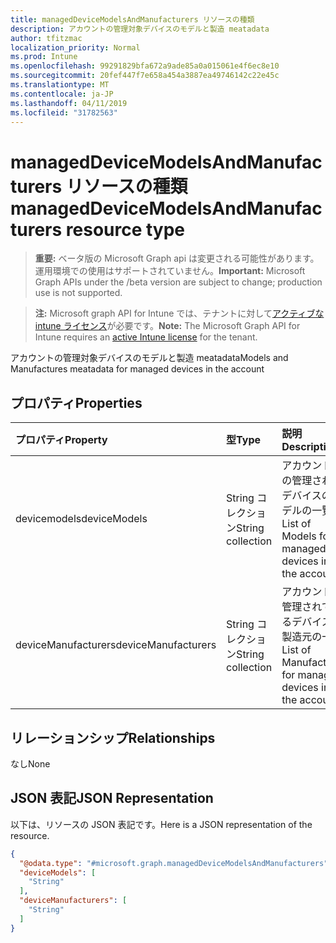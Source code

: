 ```yaml
---
title: managedDeviceModelsAndManufacturers リソースの種類
description: アカウントの管理対象デバイスのモデルと製造 meatadata
author: tfitzmac
localization_priority: Normal
ms.prod: Intune
ms.openlocfilehash: 99291829bfa672a9ade85a0a015061e4f6ec8e10
ms.sourcegitcommit: 20fef447f7e658a454a3887ea49746142c22e45c
ms.translationtype: MT
ms.contentlocale: ja-JP
ms.lasthandoff: 04/11/2019
ms.locfileid: "31782563"
---
```

# <a name="manageddevicemodelsandmanufacturers-resource-type"></a><span data-ttu-id="3426f-103">managedDeviceModelsAndManufacturers リソースの種類</span><span class="sxs-lookup"><span data-stu-id="3426f-103">managedDeviceModelsAndManufacturers resource type</span></span>

> <span data-ttu-id="3426f-104">**重要:** ベータ版の Microsoft Graph api は変更される可能性があります。運用環境での使用はサポートされていません。</span><span class="sxs-lookup"><span data-stu-id="3426f-104">**Important:** Microsoft Graph APIs under the /beta version are subject to change; production use is not supported.</span></span>

> <span data-ttu-id="3426f-105">**注:** Microsoft graph API for Intune では、テナントに対して[アクティブな intune ライセンス](https://go.microsoft.com/fwlink/?linkid=839381)が必要です。</span><span class="sxs-lookup"><span data-stu-id="3426f-105">**Note:** The Microsoft Graph API for Intune requires an [active Intune license](https://go.microsoft.com/fwlink/?linkid=839381) for the tenant.</span></span>

<span data-ttu-id="3426f-106">アカウントの管理対象デバイスのモデルと製造 meatadata</span><span class="sxs-lookup"><span data-stu-id="3426f-106">Models and Manufactures meatadata for managed devices in the account</span></span>

## <a name="properties"></a><span data-ttu-id="3426f-107">プロパティ</span><span class="sxs-lookup"><span data-stu-id="3426f-107">Properties</span></span>
|<span data-ttu-id="3426f-108">プロパティ</span><span class="sxs-lookup"><span data-stu-id="3426f-108">Property</span></span>|<span data-ttu-id="3426f-109">型</span><span class="sxs-lookup"><span data-stu-id="3426f-109">Type</span></span>|<span data-ttu-id="3426f-110">説明</span><span class="sxs-lookup"><span data-stu-id="3426f-110">Description</span></span>|
|:---|:---|:---|
|<span data-ttu-id="3426f-111">devicemodels</span><span class="sxs-lookup"><span data-stu-id="3426f-111">deviceModels</span></span>|<span data-ttu-id="3426f-112">String コレクション</span><span class="sxs-lookup"><span data-stu-id="3426f-112">String collection</span></span>|<span data-ttu-id="3426f-113">アカウント内の管理されたデバイスのモデルの一覧</span><span class="sxs-lookup"><span data-stu-id="3426f-113">List of Models for managed devices in the account</span></span>|
|<span data-ttu-id="3426f-114">deviceManufacturers</span><span class="sxs-lookup"><span data-stu-id="3426f-114">deviceManufacturers</span></span>|<span data-ttu-id="3426f-115">String コレクション</span><span class="sxs-lookup"><span data-stu-id="3426f-115">String collection</span></span>|<span data-ttu-id="3426f-116">アカウントで管理されているデバイスの製造元の一覧</span><span class="sxs-lookup"><span data-stu-id="3426f-116">List of Manufactures for managed devices in the account</span></span>|

## <a name="relationships"></a><span data-ttu-id="3426f-117">リレーションシップ</span><span class="sxs-lookup"><span data-stu-id="3426f-117">Relationships</span></span>
<span data-ttu-id="3426f-118">なし</span><span class="sxs-lookup"><span data-stu-id="3426f-118">None</span></span>

## <a name="json-representation"></a><span data-ttu-id="3426f-119">JSON 表記</span><span class="sxs-lookup"><span data-stu-id="3426f-119">JSON Representation</span></span>
<span data-ttu-id="3426f-120">以下は、リソースの JSON 表記です。</span><span class="sxs-lookup"><span data-stu-id="3426f-120">Here is a JSON representation of the resource.</span></span>
<!-- {
  "blockType": "resource",
  "@odata.type": "microsoft.graph.managedDeviceModelsAndManufacturers"
}
-->
``` json
{
  "@odata.type": "#microsoft.graph.managedDeviceModelsAndManufacturers",
  "deviceModels": [
    "String"
  ],
  "deviceManufacturers": [
    "String"
  ]
}
```





